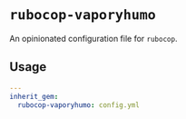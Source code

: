 # `rubocop-vaporyhumo`

An opinionated configuration file for `rubocop`.

## Usage

```yml
---
inherit_gem:
  rubocop-vaporyhumo: config.yml
```
